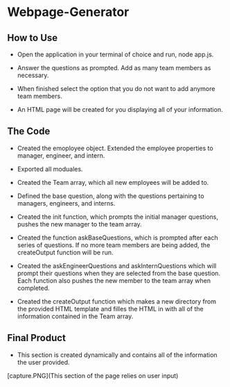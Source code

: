 # Webpage-Generator

## How to Use

* Open the application in your terminal of choice and run, node app.js.

* Answer the questions as prompted. Add as many team members as necessary.

* When finished select the option that you do not want to add anymore team members.

* An HTML page will be created for you displaying all of your information.

## The Code

* Created the emoployee object. Extended the employee properties to manager, engineer, and intern.

* Exported all moduales.

* Created the Team array, which all new employees will be added to.

* Defined the base question, along with the questions pertaining to managers, engineers, and interns.

* Created the init function, which prompts the initial manager questions, pushes the new manager to the team array.

* Created the function askBaseQuestions, which is prompted after each series of questions. If no more team members are being added, the createOutput function will be run.

* Created the askEngineerQuestions and askInternQuestions which will prompt their questions when they are selected from the base question. Each function also pushes the new member to the team array when completed.

* Created the createOutput function which makes a new directory from the provided HTML template and filles the HTML in with all of the information contained in the Team array.

## Final Product

* This section is created dynamically and contains all of the information the user provided.

[capture.PNG](This section of the page relies on user input)